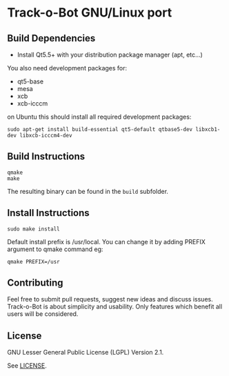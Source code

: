 # Track-o-Bot GNU/Linux port

## Build Dependencies


* Install Qt5.5+ with your distribution package manager (apt, etc...)

You also need development packages for:

* qt5-base
* mesa
* xcb
* xcb-icccm

on Ubuntu this should install all required development packages:

```
sudo apt-get install build-essential qt5-default qtbase5-dev libxcb1-dev libxcb-icccm4-dev
```

## Build Instructions

```
qmake
make
```

The resulting binary can be found in the ``build`` subfolder.

## Install Instructions

```
sudo make install
```

Default install prefix is /usr/local. You can change it by adding PREFIX argument to qmake command eg:

```
qmake PREFIX=/usr
```

## Contributing

Feel free to submit pull requests, suggest new ideas and discuss issues. Track-o-Bot is about simplicity and usability. Only features which benefit all users will be considered.

## License

GNU Lesser General Public License (LGPL) Version 2.1.

See [LICENSE](LICENSE).

